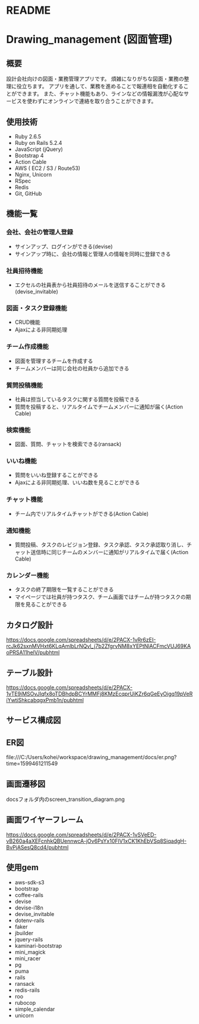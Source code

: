 # README

# Drawing_management (図面管理)


## 概要
設計会社向けの図面・業務管理アプリです。
煩雑になりがちな図面・業務の整理に役立ちます。
アプリを通して、業務を進めることで報連相を自動化することができます。
また、チャット機能もあり、ラインなどの情報漏洩が心配なサービスを使わずにオンラインで連絡を取り合うことができます。

## 使用技術
* Ruby 2.6.5
* Ruby on Rails 5.2.4
* JavaScript (jQuery)
* Bootstrap 4
* Action Cable
* AWS ( EC2 / S3 / Route53)
* Nginx, Unicorn
* RSpec
* Redis
* Git, GitHub

## 機能一覧
### 会社、会社の管理人登録
* サインアップ、ログインができる(devise)
* サインアップ時に、会社の情報と管理人の情報を同時に登録できる
### 社員招待機能
* エクセルの社員表から社員招待のメールを送信することができる(devise_invitable)
### 図面・タスク登録機能
* CRUD機能
* Ajaxによる非同期処理
### チーム作成機能
* 図面を管理するチームを作成する
* チームメンバーは同じ会社の社員から追加できる
### 質問投稿機能
* 社員は担当しているタスクに関する質問を投稿できる
* 質問を投稿すると、リアルタイムでチームメンバーに通知が届く(Action Cable)
### 検索機能
* 図面、質問、チャットを検索できる(ransack)
### いいね機能
* 質問をいいね登録することができる
* Ajaxによる非同期処理、いいね数を見ることができる
### チャット機能
* チーム内でリアルタイムチャットができる(Action Cable)
### 通知機能
* 質問投稿、タスクのレビジョン登録、タスク承認、タスク承認取り消し、チャット送信時に同じチームのメンバーに通知がリアルタイムで届く(Action Cable)
### カレンダー機能
* タスクの終了期限を一覧することができる
* マイページでは社員が持つタスク、チーム画面ではチームが持つタスクの期限を見ることができる


## カタログ設計
https://docs.google.com/spreadsheets/d/e/2PACX-1vRr6zEI-rcJk62sxnMVHxt6KLqAmlbLrNQvl_j7b2ZfgrvNM8xYEPtNlACFmcVUJ69KAoPRSA11helV/pubhtml

## テーブル設計
https://docs.google.com/spreadsheets/d/e/2PACX-1vTE9iMSOvJIqfx8oTDBhdpBCYrMMFj8KMzEcqprUiKZr6qGeEyOigq19pVeRiYwtiShkcabqgxPmb1n/pubhtml

## サービス構成図


## ER図
file:///C:/Users/kohei/workspace/drawing_management/docs/er.png?time=1599461211549

## 画面遷移図
docsフォルダ内のscreen_transition_diagram.png

## 画面ワイヤーフレーム
https://docs.google.com/spreadsheets/d/e/2PACX-1vSVeED-vB260a4aXEFcnhkQBUennwcA-jOv6PsYx10FlV1xCK1KhEbVSq8SiqadgH-BvPjASesQ8cd4/pubhtml

## 使用gem
* aws-sdk-s3
* bootstrap
* coffee-rails
* devise
* devise-i18n
* devise_invitable
* dotenv-rails
* faker
* jbuilder
* jquery-rails
* kaminari-bootstrap
* mini_magick
* mini_racer
* pg
* puma
* rails
* ransack
* redis-rails
* roo
* rubocop
* simple_calendar
* unicorn
